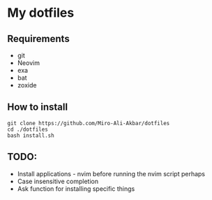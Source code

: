 # My dotfiles
## Requirements
* git
* Neovim
* exa
* bat
* zoxide

## How to install
```
git clone https://github.com/Miro-Ali-Akbar/dotfiles
cd ./dotfiles
bash install.sh
```

## TODO:
* Install applications - nvim before running the nvim script perhaps
* Case insensitive completion
* Ask function for installing specific things
